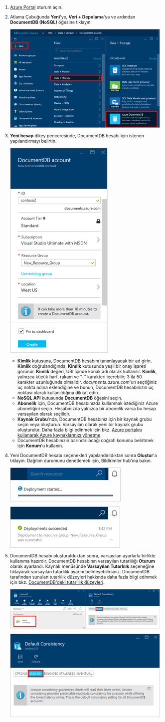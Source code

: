 1. [Azure Portal](https://portal.azure.com/) oturum açın.
2. Atlama Çubuğunda **Yeni**'ye, **Veri + Depolama**'ya ve ardından **DocumentDB (NoSQL)** öğesine tıklayın.
   
   ![Diğer Hizmetler ve DocumentDB (NoSQL) seçeneklerinin gösterildiği Azure portalı ekran görüntüsü](./media/documentdb-create-dbaccount/create-nosql-db-databases-json-tutorial-1.png)  
3. **Yeni hesap** dikey penceresinde, DocumentDB hesabı için istenen yapılandırmayı belirtin.
   
    ![Yeni DocumentDB dikey penceresinin ekran görüntüsü](./media/documentdb-create-dbaccount/create-nosql-db-databases-json-tutorial-2.png)
   
   * **Kimlik** kutusuna, DocumentDB hesabını tanımlayacak bir ad girin.  **Kimlik** doğrulandığında, **Kimlik** kutusunda yeşil bir onay işareti görünür. **Kimlik** değeri, URI içinde konak adı olarak kullanılır. **Kimlik**, yalnızca küçük harf, rakam ve "-" karakteri içerebilir; 3 ila 50 karakter uzunluğunda olmalıdır. *documents.azure.com*'un seçtiğiniz uç nokta adına eklendiğine ve bunun, DocumentDB hesabınızın uç noktası olarak kullanıldığına dikkat edin.
   * **NoSQL API** kutusunda **DocumentDB** öğesini seçin.  
   * **Abonelik** için, DocumentDB hesabınızda kullanmak istediğiniz Azure aboneliğini seçin. Hesabınızda yalnızca bir abonelik varsa bu hesap varsayılan olarak seçilidir.
   * **Kaynak Grubu**'nda, DocumentDB hesabınız için bir kaynak grubu seçin veya oluşturun.  Varsayılan olarak yeni bir kaynak grubu oluşturulur. Daha fazla bilgi edinmek için bkz. [Azure portalını kullanarak Azure kaynaklarınızı yönetme](../articles/azure-portal/resource-group-portal.md).
   * DocumentDB hesabınızın barındırılacağı coğrafi konumu belirtmek için **Konum**'u kullanın. 
4. Yeni DocumentDB hesabı seçenekleri yapılandırıldıktan sonra **Oluştur**'a tıklayın. Dağıtım durumunu denetlemek için, Bildirimler hub'ına bakın.  
   
   ![Hızlı bir şekilde veritabanı oluşturma - DocumentDB hesabının oluşturulduğunu gösteren Bildirimler hub'ı ekran görüntüsü](./media/documentdb-create-dbaccount/create-nosql-db-databases-json-tutorial-4.png)  
   
   ![DocumentDB hesabının başarılı bir şekilde oluşturulduğunu ve bir kaynak grubuna dağıtıldığını gösteren Bildirimler hub'ı ekran görüntüsü - Çevrimiçi veritabanı oluşturucu bildirimi](./media/documentdb-create-dbaccount/create-nosql-db-databases-json-tutorial-5.png)
5. DocumentDB hesabı oluşturulduktan sonra, varsayılan ayarlarla birlikte kullanıma hazırdır. DocumentDB hesabının varsayılan tutarlılığı **Oturum** olarak ayarlandı.  Kaynak menüsünde **Varsayılan Tutarlılık** seçeneğine tıklayarak varsayılan tutarlılık ayarını belirleyebilirsiniz. DocumentDB tarafından sunulan tutarlılık düzeyleri hakkında daha fazla bilgi edinmek için bkz. [DocumentDB'deki tutarlılık düzeyleri](../articles/documentdb/documentdb-consistency-levels.md).
   
   ![Kaynak Grubu dikey penceresinin ekran görüntüsü - uygulama geliştirmesini başlatma](./media/documentdb-create-dbaccount/create-nosql-db-databases-json-tutorial-6.png)  
   
   ![Tutarlılık Düzeyi dikey penceresinin ekran görüntüsü - Oturum Tutarlılığı](./media/documentdb-create-dbaccount/create-nosql-db-databases-json-tutorial-7.png)  

[Nasıl yapılır: DocumentDB hesabı oluşturma]: #Howto
[Sonraki adımlar]: #NextSteps
[documentdb-manage]:../articles/documentdb/documentdb-manage.md


<!--HONumber=Nov16_HO2-->


